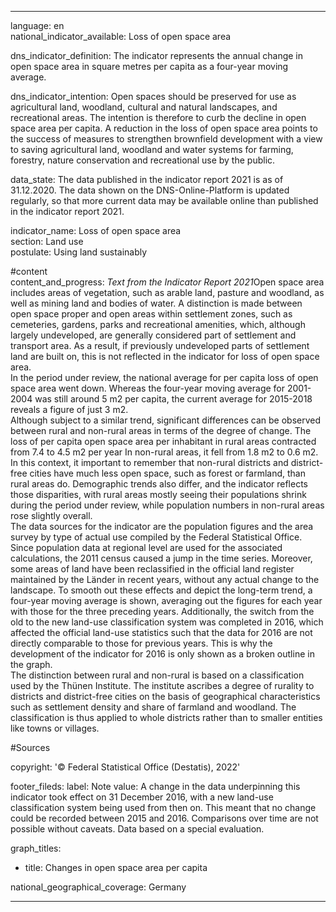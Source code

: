 ---

language: en    
national_indicator_available: Loss of open space area    

dns_indicator_definition: The indicator represents the annual change in open space area in square metres per capita as a four-year moving average.    

dns_indicator_intention: Open spaces should be preserved for use as agricultural land, woodland, cultural and natural landscapes, and recreational areas. The intention is therefore to curb the decline in open space area per capita. A reduction in the loss of open space area points to the success of measures to strengthen brownfield development with a view to saving agricultural land, woodland and water systems for farming, forestry, nature conservation and recreational use by the public.    

data_state: The data published in the indicator report 2021 is as of 31.12.2020. The data shown on the DNS-Online-Platform is updated regularly, so that more current data may be available online than published in the indicator report 2021.    

indicator_name: Loss of open space area    
section: Land use    
postulate: Using land sustainably    

#content     
content_and_progress: <i>Text from the Indicator Report 2021</i>Open space area includes areas of vegetation, such as arable land, pasture and woodland, as well as mining land and bodies of water. A distinction is made between open space proper and open areas within settlement zones, such as cemeteries, gardens, parks and recreational amenities, which, although largely undeveloped, are generally considered part of settlement and transport area. As a result, if previously undeveloped parts of settlement land are built on, this is not reflected in the indicator for loss of open space area.<br>In the period under review, the national average for per capita loss of open space area went down. Whereas the four-year moving average for 2001-2004 was still around 5 m2 per capita, the current average for 2015-2018 reveals a figure of just 3 m2.<br>Although subject to a similar trend, significant differences can be observed between rural and non-rural areas in terms of the degree of change. The loss of per capita open space area per inhabitant in rural areas contracted from 7.4 to 4.5 m2 per year In non-rural areas, it fell from 1.8 m2 to 0.6 m2. In this context, it important to remember that non-rural districts and district-free cities have much less open space, such as forest or farmland, than rural areas do. Demographic trends also differ, and the indicator reflects those disparities, with rural areas mostly seeing their populations shrink during the period under review, while population numbers in non-rural areas rose slightly overall.<br>The data sources for the indicator are the population figures and the area survey by type of actual use compiled by the Federal Statistical Office. Since population data at regional level are used for the associated calculations, the 2011 census caused a jump in the time series. Moreover, some areas of land have been reclassified in the official land register maintained by the Länder in recent years, without any actual change to the landscape. To smooth out these effects and depict the long-term trend, a four-year moving average is shown, averaging out the figures for each year with those for the three preceding years. Additionally, the switch from the old to the new land-use classification system was completed in 2016, which affected the official land-use statistics such that the data for 2016 are not directly comparable to those for previous years. This is why the development of the indicator for 2016 is only shown as a broken outline in the graph.<br>The distinction between rural and non-rural is based on a classification used by the Thünen Institute. The institute ascribes a degree of rurality to districts and district-free cities on the basis of geographical characteristics such as settlement density and share of farmland and woodland. The classification is thus applied to whole districts rather than to smaller entities like towns or villages.    

#Sources    
    
copyright: '&copy; Federal Statistical Office (Destatis), 2022'    

footer_fileds:
    label: Note
    value: A change in the data underpinning this indicator took effect on 31 December 2016, with a new land-use classification system being used from then on. This meant that no change could be recorded between 2015 and 2016. Comparisons over time are not possible without caveats. Data based on a special evaluation.    

graph_titles: 
  - title: Changes in open space area per capita
        

national_geographical_coverage: Germany    

---